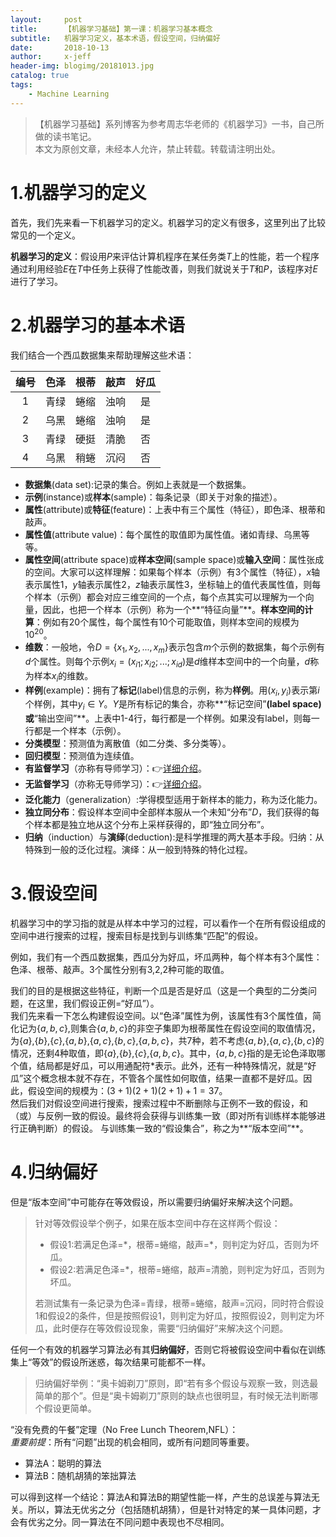 ```yaml
---
layout:     post
title:      【机器学习基础】第一课：机器学习基本概念
subtitle:   机器学习定义，基本术语，假设空间，归纳偏好
date:       2018-10-13
author:     x-jeff
header-img: blogimg/20181013.jpg
catalog: true
tags:
    - Machine Learning 
---
```

>【机器学习基础】系列博客为参考周志华老师的《机器学习》一书，自己所做的读书笔记。  
>本文为原创文章，未经本人允许，禁止转载。转载请注明出处。

# 1.机器学习的定义
首先，我们先来看一下机器学习的定义。机器学习的定义有很多，这里列出了比较常见的一个定义。

**机器学习的定义**：假设用*P*来评估计算机程序在某任务类*T*上的性能，若一个程序通过利用经验*E*在*T*中任务上获得了性能改善，则我们就说关于*T*和*P*，该程序对*E*进行了学习。
# 2.机器学习的基本术语
我们结合一个西瓜数据集来帮助理解这些术语：

|编号|色泽|根蒂|敲声|好瓜|
|:---:|:---:|:---:|:---:|:---:|
|1|青绿|蜷缩|浊响|是|
|2|乌黑|蜷缩|浊响|是|
|3|青绿|硬挺|清脆|否|
|4|乌黑|稍蜷|沉闷|否|

* **数据集**(data set):记录的集合。例如上表就是一个数据集。
* **示例**(instance)或**样本**(sample)：每条记录（即关于对象的描述）。
* **属性**(attribute)或**特征**(feature)：上表中有三个属性（特征），即色泽、根蒂和敲声。
* **属性值**(attribute value)：每个属性的取值即为属性值。诸如青绿、乌黑等等。
* **属性空间**(attribute space)或**样本空间**(sample space)或**输入空间**：属性张成的空间。大家可以这样理解：如果每个样本（示例）有3个属性（特征），*x*轴表示属性1，*y*轴表示属性2，*z*轴表示属性3，坐标轴上的值代表属性值，则每个样本（示例）都会对应三维空间的一个点，每个点其实可以理解为一个向量，因此，也把一个样本（示例）称为一个**“特征向量”**。**样本空间的计算**：例如有20个属性，每个属性有10个可能取值，则样本空间的规模为$10^{20}$。
* **维数**：一般地，令$D=\lbrace x_1,x_2,...,x_m \rbrace$表示包含*m*个示例的数据集，每个示例有*d*个属性。则每个示例$x_i=(x_{i1};x_{i2};...;x_{id})$是*d*维样本空间中的一个向量，*d*称为样本$x_i$的维数。
* **样例**(example)：拥有了**标记**(label)信息的示例，称为**样例**。用$(x_i,y_i)$表示第*i*个样例，其中$y_i\in Y$。*Y*是所有标记的集合，亦称**“标记空间”**(label space)或**“输出空间”**。上表中1-4行，每行都是一个样例。如果没有label，则每一行都是一个样本（示例）。
* **分类模型**：预测值为离散值（如二分类、多分类等）。  
* **回归模型**：预测值为连续值。
* **有监督学习**（亦称有导师学习）：👉[详细介绍](https://x-jeff.github.io/2018/10/17/数学基础-第一课-机器学习中需要的数学基础/)。
* **无监督学习**（亦称无导师学习）：👉[详细介绍](https://x-jeff.github.io/2018/10/17/数学基础-第一课-机器学习中需要的数学基础/)。
* **泛化能力**（generalization）:学得模型适用于新样本的能力，称为泛化能力。
* **独立同分布**：假设样本空间中全部样本服从一个未知“分布”*D*，我们获得的每个样本都是独立地从这个分布上采样获得的，即“独立同分布”。
* **归纳**（induction）与**演绎**(deduction):是科学推理的两大基本手段。归纳：从特殊到一般的泛化过程。演绎：从一般到特殊的特化过程。

# 3.假设空间
机器学习中的学习指的就是从样本中学习的过程，可以看作一个在所有假设组成的空间中进行搜索的过程，搜索目标是找到与训练集“匹配”的假设。

例如，我们有一个西瓜数据集，西瓜分为好瓜，坏瓜两种，每个样本有3个属性：色泽、根蒂、敲声。3个属性分别有3,2,2种可能的取值。

我们的目的是根据这些特征，判断一个瓜是否是好瓜（这是一个典型的二分类问题，在这里，我们假设正例=“好瓜”）。  
我们先来看一下怎么构建假设空间。以“色泽”属性为例，该属性有3个属性值，简化记为$\lbrace a,b,c \rbrace$,则集合$\lbrace a,b,c \rbrace$的非空子集即为根蒂属性在假设空间的取值情况，为$\lbrace a \rbrace$,$\lbrace b \rbrace$,$\lbrace c \rbrace$,$\lbrace a,b \rbrace$,$\lbrace a,c \rbrace$,$\lbrace b,c \rbrace$,$\lbrace a,b,c \rbrace$，共7种，若不考虑$\lbrace a,b \rbrace$,$\lbrace a,c \rbrace$,$\lbrace b,c \rbrace$的情况，还剩4种取值，即$\lbrace a \rbrace$,$\lbrace b \rbrace$,$\lbrace c \rbrace$,$\lbrace a,b,c \rbrace$。其中，$\lbrace a,b,c \rbrace$指的是无论色泽取哪个值，结局都是好瓜，可以用通配符\*表示。此外，还有一种特殊情况，就是“好瓜”这个概念根本就不存在，不管各个属性如何取值，结果一直都不是好瓜。因此，假设空间的规模为：$(3+1)(2+1)(2+1)+1=37$。   
然后我们对假设空间进行搜索，搜索过程中不断删除与正例不一致的假设，和（或）与反例一致的假设。最终将会获得与训练集一致（即对所有训练样本能够进行正确判断）的假设。
与训练集一致的“假设集合”，称之为**“版本空间”**。

# 4.归纳偏好
但是“版本空间”中可能存在等效假设，所以需要归纳偏好来解决这个问题。
>针对等效假设举个例子，如果在版本空间中存在这样两个假设：  
>
>* 假设1:若满足色泽=\*，根蒂=蜷缩，敲声=\*，则判定为好瓜，否则为坏瓜。
>* 假设2:若满足色泽=\*，根蒂=蜷缩，敲声=清脆，则判定为好瓜，否则为坏瓜。
>
>若测试集有一条记录为色泽=青绿，根蒂=蜷缩，敲声=沉闷，同时符合假设1和假设2的条件，但是按照假设1，则判定为好瓜，按照假设2，则判定为坏瓜，此时便存在等效假设现象，需要“归纳偏好”来解决这个问题。

任何一个有效的机器学习算法必有其**归纳偏好**，否则它将被假设空间中看似在训练集上“等效”的假设所迷惑，每次结果可能都不一样。

>归纳偏好举例：“奥卡姆剃刀”原则，即“若有多个假设与观察一致，则选最简单的那个”。但是“奥卡姆剃刀”原则的缺点也很明显，有时候无法判断哪个假设更简单。

“没有免费的午餐”定理（No Free Lunch Theorem,NFL）：  
*重要前提*：所有“问题”出现的机会相同，或所有问题同等重要。

* 算法A：聪明的算法
* 算法B：随机胡猜的笨拙算法

可以得到这样一个结论：算法A和算法B的期望性能一样，产生的总误差与算法无关。所以，算法无优劣之分（包括随机胡猜），但是针对特定的某一具体问题，才会有优劣之分。同一算法在不同问题中表现也不尽相同。